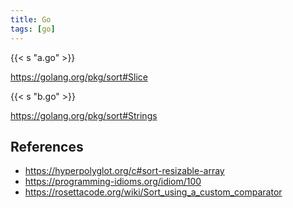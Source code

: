 ```yaml
---
title: Go
tags: [go]
---
```


{{< s "a.go" >}}

<https://golang.org/pkg/sort#Slice>

{{< s "b.go" >}}

<https://golang.org/pkg/sort#Strings>

## References

- <https://hyperpolyglot.org/c#sort-resizable-array>
- <https://programming-idioms.org/idiom/100>
- <https://rosettacode.org/wiki/Sort_using_a_custom_comparator>
